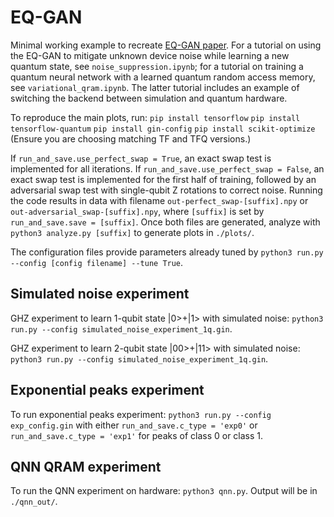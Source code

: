 # EQ-GAN
Minimal working example to recreate [EQ-GAN paper](https://arxiv.org/abs/2105.00080). For a tutorial on using the EQ-GAN to mitigate unknown device noise while learning a new quantum state, see `noise_suppression.ipynb`; for a tutorial on training a quantum neural network with a learned quantum random access memory, see `variational_qram.ipynb`. The latter tutorial includes an example of switching the backend between simulation and quantum hardware.

To reproduce the main plots, run:
`pip install tensorflow`
`pip install tensorflow-quantum`
`pip install gin-config`
`pip install scikit-optimize`
(Ensure you are choosing matching TF and TFQ versions.)


If `run_and_save.use_perfect_swap = True`, an exact swap test is implemented for all iterations. If `run_and_save.use_perfect_swap = False`, an exact swap test is implemented for the first half of training, followed by an adversarial swap test with single-qubit Z rotations to correct noise. Running the code results in data with filename `out-perfect_swap-[suffix].npy` or `out-adversarial_swap-[suffix].npy`, where `[suffix]` is set by `run_and_save.save = [suffix]`. Once both files are generated, analyze with `python3 analyze.py [suffix]` to generate plots in `./plots/`.

The configuration files provide parameters already tuned by `python3 run.py --config [config filename] --tune True`.

## Simulated noise experiment

GHZ experiment to learn 1-qubit state |0>+|1> with simulated noise: `python3 run.py --config simulated_noise_experiment_1q.gin`.

GHZ experiment to learn 2-qubit state |00>+|11> with simulated noise: `python3 run.py --config simulated_noise_experiment_1q.gin`.

## Exponential peaks experiment

To run exponential peaks experiment: `python3 run.py --config exp_config.gin` with either `run_and_save.c_type = 'exp0'` or `run_and_save.c_type = 'exp1'` for peaks of class 0 or class 1.

## QNN QRAM experiment

To run the QNN experiment on hardware: `python3 qnn.py`. Output will be in `./qnn_out/`.
